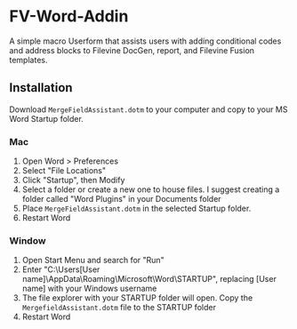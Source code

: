 # FV-Word-Addin

A simple macro Userform that assists users with adding conditional codes and address blocks to Filevine DocGen, report, and Filevine Fusion templates. 

## Installation

Download `MergeFieldAssistant.dotm` to your computer and copy to your MS Word Startup folder.

### Mac

1. Open Word > Preferences
2. Select "File Locations"
3. Click "Startup", then Modify
4. Select a folder or create a new one to house files. I suggest creating a folder called "Word Plugins" in your Documents folder
5. Place `MergeFieldAssistant.dotm` in the selected Startup folder.
6. Restart Word

### Window

1. Open Start Menu and search for "Run"
2. Enter "C:\Users\[User name]\AppData\Roaming\Microsoft\Word\STARTUP", replacing [User name] with your Windows username
3. The file explorer with your STARTUP folder will open. Copy the `MergefieldAssistant.dotm` file to the STARTUP folder
4. Restart Word


